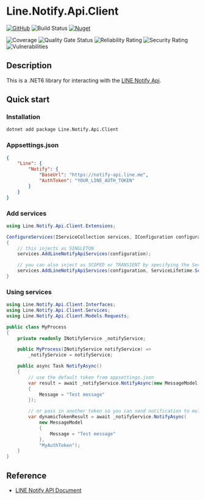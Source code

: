 # Line.Notify.Api.Client

[![GitHub](https://img.shields.io/github/license/ed555009/line-notify-api-client)](LICENSE)
![Build Status](https://dev.azure.com/edwang/github/_apis/build/status/line-notify-api-client?branchName=master)
[![Nuget](https://img.shields.io/nuget/v/Line.Notify.Api.Client)](https://www.nuget.org/packages/Line.Notify.Api.Client)

![Coverage](https://sonarcloud.io/api/project_badges/measure?project=line-notify-api-client&metric=coverage)
![Quality Gate Status](https://sonarcloud.io/api/project_badges/measure?project=line-notify-api-client&metric=alert_status)
![Reliability Rating](https://sonarcloud.io/api/project_badges/measure?project=line-notify-api-client&metric=reliability_rating)
![Security Rating](https://sonarcloud.io/api/project_badges/measure?project=line-notify-api-client&metric=security_rating)
![Vulnerabilities](https://sonarcloud.io/api/project_badges/measure?project=line-notify-api-client&metric=vulnerabilities)

## Description

This is a .NET6 library for interacting with the [LINE Notify Api](https://notify-bot.line.me/en/).

## Quick start

### Installation

```bash
dotnet add package Line.Notify.Api.Client
```

### Appsettings.json

```json
{
	"Line": {
		"Notify": {
			"BaseUrl": "https://notify-api.line.me",
			"AuthToken": "YOUR_LINE_AUTH_TOKEN"
		}
	}
}
```

### Add services

```csharp
using Line.Notify.Api.Client.Extensions;

ConfigureServices(IServiceCollection services, IConfiguration configuration)
{
	// this injects as SINGLETON
	services.AddLineNotifyApiServices(configuration);

	// you can also inject as SCOPED or TRANSIENT by specifying the ServiceLifetime
	services.AddLineNotifyApiServices(configuration, ServiceLifetime.Scoped);
}
```

### Using services

```csharp
using Line.Notify.Api.Client.Interfaces;
using Line.Notify.Api.Client.Services;
using Line.Notify.Api.Client.Models.Requests;

public class MyProcess
{
	private readonly INotifyService _notifyService;

	public MyProcess(INotifyService notifyService) =>
		_notifyService = notifyService;

	public async Task NotifyAsync()
	{
		// use the default token from appsettings.json
		var result = await _notifyService.NotifyAsync(new MessageModel
		{
			Message = "Test message"
		});

		// or pass in another token so you can send notification to multiple LINE account at the same time
		var dynamicTokenResult = await _notifyService.NotifyAsync(
			new MessageModel
			{
				Message = "Test message"
			},
			"MyAuthToken");
	}
}
```

## Reference

- [LINE Notify API Document](https://notify-bot.line.me/doc/en/)
